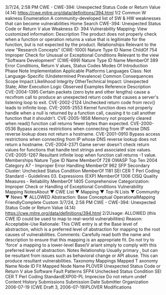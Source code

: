 3/7/24, 2:58 PM CWE - CWE-394: Unexpected Status Code or Return Value (4.14)
https://cwe.mitre.org/data/deﬁnitions/394.html 1/2
Common W eakness Enumeration
A community-developed list of SW & HW weaknesses that can become
vulnerabilities
Home Search
CWE-394: Unexpected Status Code or Return V alue
Weakness ID: 394
Vulnerability Mapping: 
View customized information:
 Description
The product does not properly check when a function or operation returns a value that is legitimate for the function, but is not
expected by the product.
 Relationships
 Relevant to the view "Research Concepts" (CWE-1000)
Nature Type ID Name
ChildOf 754 Improper Check for Unusual or Exceptional Conditions
 Relevant to the view "Software Development" (CWE-699)
Nature Type ID Name
MemberOf 389 Error Conditions, Return V alues, Status Codes
 Modes Of Introduction
Phase Note
Implementation
 Applicable Platforms
Languages
Class: Not Language-Specific (Undetermined Prevalence)
 Common Consequences
Scope Impact Likelihood
Integrity
OtherTechnical Impact: Unexpected State; Alter Execution Logic
 Observed Examples
Reference Description
CVE-2004-1395 Certain packets (zero byte and other lengths) cause a recvfrom call to produce an unexpected return
code that causes a server's listening loop to exit.
CVE-2002-2124 Unchecked return code from recv() leads to infinite loop.
CVE-2005-2553 Kernel function does not properly handle when a null is returned by a function call, causing it to call
another function that it shouldn't.
CVE-2005-1858 Memory not properly cleared when read() function call returns fewer bytes than expected.
CVE-2000-0536 Bypass access restrictions when connecting from IP whose DNS reverse lookup does not return a
hostname.
CVE-2001-0910 Bypass access restrictions when connecting from IP whose DNS reverse lookup does not return a
hostname.
CVE-2004-2371 Game server doesn't check return values for functions that handle text strings and associated size
values.
CVE-2005-1267 Resultant infinite loop when function call returns -1 value.
 Memberships
Nature Type ID Name
MemberOf 728 OWASP Top Ten 2004 Category A7 - Improper Error Handling
MemberOf 962 SFP Secondary Cluster: Unchecked Status Condition
MemberOf 1181 SEI CER T Perl Coding Standard - Guidelines 03. Expressions (EXP)
MemberOf 1306 CISQ Quality Measures - Reliability
MemberOf 1405 Comprehensive Categorization: Improper Check or Handling of Exceptional Conditions
 Vulnerability Mapping NotesAbout ▼ CWE List ▼ Mapping ▼ Top-N Lists ▼ Community ▼ News ▼
ALLOWED
Abstraction: Base
Conceptual OperationalMapping
FriendlyComplete Custom
3/7/24, 2:58 PM CWE - CWE-394: Unexpected Status Code or Return Value (4.14)
https://cwe.mitre.org/data/deﬁnitions/394.html 2/2Usage: ALLOWED (this CWE ID could be used to map to real-world vulnerabilities)
Reason: Acceptable-Use
Rationale:
This CWE entry is at the Base level of abstraction, which is a preferred level of abstraction for mapping to the root causes of
vulnerabilities.
Comments:
Carefully read both the name and description to ensure that this mapping is an appropriate fit. Do not try to 'force' a mapping to a
lower-level Base/V ariant simply to comply with this preferred level of abstraction.
 Notes
Relationship
Usually primary , but can be resultant from issues such as behavioral change or API abuse. This can produce resultant
vulnerabilities.
 Taxonomy Mappings
Mapped T axonomy Name Node ID Fit Mapped Node Name
PLOVER Unexpected Status Code or Return V alue
Software Fault Patterns SFP4 Unchecked Status Condition
SEI CER T Perl Coding
StandardEXP00-PL Imprecise Do not return undef
 Content History
 Submissions
Submission Date Submitter Organization
2006-07-19
(CWE Draft 3, 2006-07-19)PLOVER
 Modifications